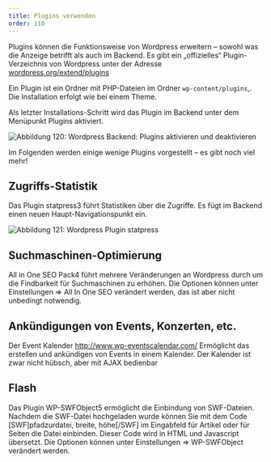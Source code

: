 ```yaml
---
title: Plugins verwenden
order: 110
---
```

Plugins können die Funktionsweise von Wordpress erweitern – sowohl was die Anzeige betrifft als auch im Backend. Es gibt ein „offizielles“ Plugin-Verzeichnis von Wordpress unter der Adresse  [wordpress.org/extend/plugins](http://wordpress.org/extend/plugins/)

Ein Plugin ist ein Ordner mit PHP-Dateien im Ordner `wp-content/plugins`,. Die Installation erfolgt wie bei einem Theme. 

Als letzter Installations-Schritt wird das Plugin im Backend unter dem Menüpunkt Plugins aktiviert.

![Abbildung 120: Wordpress Backend: Plugins aktivieren und deaktivieren](/images/wordpress-plugins.png)

Im Folgenden werden einige wenige Plugins vorgestellt – es gibt noch viel mehr!

Zugriffs-Statistik
-------------------
Das Plugin statpress3 führt Statistiken über die Zugriffe. Es fügt im Backend einen neuen Haupt-Navigationspunkt ein.

![Abbildung 121: Wordpress Plugin statpress](/images/wordpress-statpress.png)

Suchmaschinen-Optimierung
--------------------------
All in One SEO Pack4 führt mehrere Veränderungen an Wordpress durch um die Findbarkeit für Suchmaschinen zu erhöhen. Die Optionen können unter Einstellungen ⇒ All In One SEO verändert werden, das ist aber nicht unbedingt notwendig. 

Ankündigungen von Events, Konzerten, etc.
-------------------------------------------
Der Event Kalender http://www.wp-eventscalendar.com/  Ermöglicht das erstellen und ankündigen von Events in einem Kalender. Der Kalender ist zwar nicht hübsch, aber mit AJAX bedienbar

Flash
------
Das Plugin WP-SWFObject5 ermöglicht die Einbindung von SWF-Dateien. Nachdem die SWF-Datei hochgeladen wurde können Sie mit dem Code [SWF]pfadzurdatei, breite, höhe[/SWF] im Eingabfeld für Artikel oder für Seiten die Datei einbinden. Dieser Code wird in HTML und Javascript übersetzt. Die Optionen können unter Einstellungen ⇒ WP-SWFObject verändert werden.

